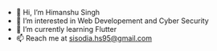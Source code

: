 - 👋 Hi, I’m Himanshu Singh
- 👀 I’m interested in Web Developement and Cyber Security
- 🌱 I’m currently learning Flutter
- 📫 Reach me at sisodia.hs95@gmail.com

<!---
sisodiahs/sisodiahs is a ✨ special ✨ repository because its `README.md` (this file) appears on your GitHub profile.
You can click the Preview link to take a look at your changes.
--->
